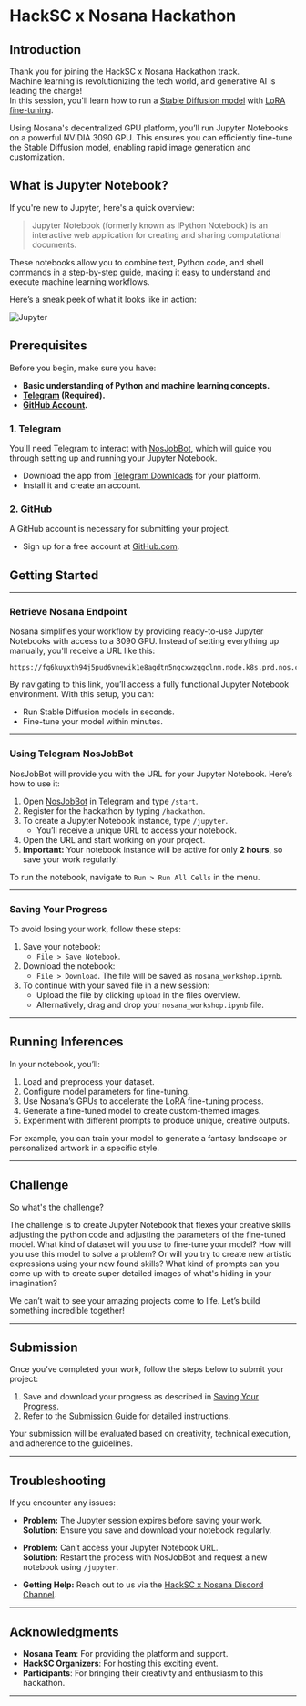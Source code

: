 # HackSC x Nosana Hackathon

## Introduction

Thank you for joining the HackSC x Nosana Hackathon track.  
Machine learning is revolutionizing the tech world, and generative AI is leading the charge!  
In this session, you'll learn how to run a [Stable Diffusion model](https://en.wikipedia.org/wiki/Stable_Diffusion) with [LoRA fine-tuning](https://www.databricks.com/blog/efficient-fine-tuning-lora-guide-llms). 

Using Nosana's decentralized GPU platform, you’ll run Jupyter Notebooks on a powerful NVIDIA 3090 GPU. 
This ensures you can efficiently fine-tune the Stable Diffusion model, enabling rapid image generation and customization.

## What is Jupyter Notebook?

If you're new to Jupyter, here's a quick overview:

> Jupyter Notebook (formerly known as IPython Notebook) is an interactive web application for creating and sharing computational documents.

These notebooks allow you to combine text, Python code, and shell commands in a step-by-step guide, making it easy to understand and execute machine learning workflows.

Here’s a sneak peek of what it looks like in action:

![Jupyter](https://docs.nosana.io/assets/jupyter-CLXWp4Wp.gif)

## Prerequisites

Before you begin, make sure you have:

- **Basic understanding of Python and machine learning concepts.**
- **[Telegram](https://telegram.org/) (Required).**
- **[GitHub Account](https://github.com).**

### **1. Telegram**

You'll need Telegram to interact with [NosJobBot](https://t.me/NosJobBot), which will guide you through setting up and running your Jupyter Notebook.

- Download the app from [Telegram Downloads](https://telegram.org/) for your platform.
- Install it and create an account.

### **2. GitHub**

A GitHub account is necessary for submitting your project.

- Sign up for a free account at [GitHub.com](https://github.com).

## Getting Started

---

### Retrieve Nosana Endpoint

Nosana simplifies your workflow by providing ready-to-use Jupyter Notebooks with access to a 3090 GPU. 
Instead of setting everything up manually, you'll receive a URL like this:

```
https://fg6kuyxth94j5pud6vnewik1e8agdtn5ngcxwzqgclnm.node.k8s.prd.nos.ci/
```

By navigating to this link, you’ll access a fully functional Jupyter Notebook environment. 
With this setup, you can:

- Run Stable Diffusion models in seconds.
- Fine-tune your model within minutes.

---

### Using Telegram NosJobBot

NosJobBot will provide you with the URL for your Jupyter Notebook. 
Here’s how to use it:

1. Open [NosJobBot](https://t.me/NosJobBot) in Telegram and type `/start`.
2. Register for the hackathon by typing `/hackathon`.
3. To create a Jupyter Notebook instance, type `/jupyter`.  
   - You’ll receive a unique URL to access your notebook.
4. Open the URL and start working on your project.
5. **Important:** Your notebook instance will be active for only **2 hours**, so save your work regularly!

To run the notebook, navigate to `Run > Run All Cells` in the menu.

---

### Saving Your Progress

To avoid losing your work, follow these steps:

1. Save your notebook:
   - `File > Save Notebook`.
2. Download the notebook:
   - `File > Download`. The file will be saved as `nosana_workshop.ipynb`.
3. To continue with your saved file in a new session:
   - Upload the file by clicking `upload` in the files overview.
   - Alternatively, drag and drop your `nosana_workshop.ipynb` file.

---

## Running Inferences

In your notebook, you’ll:

1. Load and preprocess your dataset.
2. Configure model parameters for fine-tuning.
3. Use Nosana’s GPUs to accelerate the LoRA fine-tuning process.
4. Generate a fine-tuned model to create custom-themed images.
5. Experiment with different prompts to produce unique, creative outputs.

For example, you can train your model to generate a fantasy landscape or personalized artwork in a specific style.

---

## Challenge

So what's the challenge?

The challenge is to create Jupyter Notebook that flexes your creative skills adjusting the python code and adjusting the parameters of the fine-tuned model.
What kind of dataset will you use to fine-tune your model?
How will you use this model to solve a problem?
Or will you try to create new artistic expressions using your new found skills?
What kind of prompts can you come up with to create super detailed images of what's hiding in your imagination?

We can’t wait to see your amazing projects come to life. Let’s build something incredible together!

---

## Submission

Once you’ve completed your work, follow the steps below to submit your project:

1. Save and download your progress as described in [Saving Your Progress](#saving-your-progress).
2. Refer to the [Submission Guide](./Submission.md) for detailed instructions.

Your submission will be evaluated based on creativity, technical execution, and adherence to the guidelines.

---

## Troubleshooting

If you encounter any issues:

- **Problem:** The Jupyter session expires before saving your work.  
  **Solution:** Ensure you save and download your notebook regularly.

- **Problem:** Can’t access your Jupyter Notebook URL.  
  **Solution:** Restart the process with NosJobBot and request a new notebook using `/jupyter`.

- **Getting Help:** Reach out to us via the [HackSC x Nosana Discord Channel](https://discord.com/channels/1298818387484610571/1303604638573924424).

---

## Acknowledgments

- **Nosana Team**: For providing the platform and support.
- **HackSC Organizers**: For hosting this exciting event.
- **Participants**: For bringing their creativity and enthusiasm to this hackathon.

---



